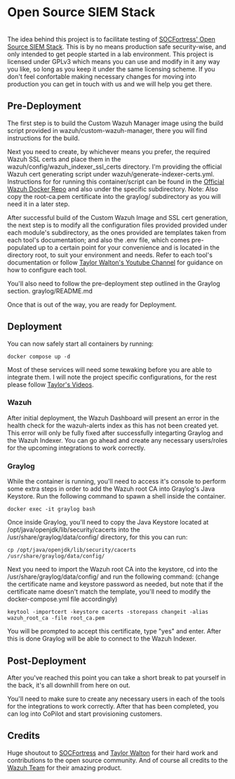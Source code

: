 # Open Source SIEM Stack
<br>
The idea behind this project is to facilitate testing of <a href="https://github.com/socfortress">SOCFortress' Open Source SIEM Stack</a>. This is by no means production safe security-wise, 
and only intended to get people started in a lab environment. This project is licensed under GPLv3 which means you can use and modify in it any way you like, so long as you keep it under the same 
licensing scheme. If you don't feel confortable making necessary changes for moving into production you can get in touch with us and we will help you get there.

## Pre-Deployment

The first step is to build the Custom Wazuh Manager image using the build script provided in wazuh/custom-wazuh-manager, there you will find instructions for the build.

Next you need to create, by whichever means you prefer, the required Wazuh SSL certs and place them in the wazuh/config/wazuh_indexer_ssl_certs directory. I'm providing the official Wazuh cert generating
script under wazuh/generate-indexer-certs.yml. Instructions for for running this container/script can be found in the <a href="https://github.com/wazuh/wazuh-docker">Official Wazuh Docker Repo</a> 
and also under the specific subdirectory. Note: Also copy the root-ca.pem certificate into the graylog/ subdirectory as you will need it in a later step.

After successful build of the Custom Wazuh Image and SSL cert generation, the next step is to modify all the configuration files provided provided under each module's subdirectory, as the ones provided 
are templates taken from each tool's documentation; and also the .env file, which comes pre-populated up to a certain point for your convenience and is located in the directory root, to suit your 
environment and needs. Refer to each tool's documentation or follow <a href="https://www.youtube.com/@taylorwalton_socfortress/videos">Taylor Walton's Youtube Channel</a> for guidance on how to 
configure each tool.

You'll also need to follow the pre-deployment step outlined in the Graylog section. graylog/README.md

Once that is out of the way, you are ready for Deployment.

## Deployment

You can now safely start all containers by running:
```
docker compose up -d
```
Most of these services will need some tewaking before you are able to integrate them. I will note the project specific configurations, for the rest please follow 
<a href="https://www.youtube.com/@taylorwalton_socfortress/videos">Taylor's Videos</a>.
### Wazuh

After initial deployment, the Wazuh Dashboard will present an error in the health check for the wazuh-alerts index as this has not been created yet. This error will only be fully fixed after 
successfully integarting Graylog and the Wazuh Indexer. You can go ahead and create any necessary users/roles for the upcoming integrations to work correctly.

### Graylog

While the container is running, you'll need to access it's console to perform some extra steps in order to add the Wazuh root CA into Graylog's Java Keystore. Run the following command 
to spawn a shell inside the container.
```
docker exec -it graylog bash
```
Once inside Graylog, you'll need to copy the Java Keystore located at /opt/java/openjdk/lib/security/cacerts into the /usr/share/graylog/data/config/ directory, for this you can run:
```
cp /opt/java/openjdk/lib/security/cacerts /usr/share/graylog/data/config/
```
Next you need to import the Wazuh root CA into the keystore, cd into the /usr/share/graylog/data/config/ and run the following command: (change the certificate name and keystore password as needed, 
but note that if the certificate name doesn't match the template, you'll need to modify the docker-compose.yml file accordingly)
```
keytool -importcert -keystore cacerts -storepass changeit -alias wazuh_root_ca -file root_ca.pem
```
You will be prompted to accept this certificate, type "yes" and enter. After this is done Graylog will be able to connect to the Wazuh Indexer.

## Post-Deployment

After you've reached this point you can take a short break to pat yourself in the back, it's all downhill from here on out.

You'll need to make sure to create any necessary users in each of the tools for the integrations to work correctly. After that has been completed, you can log into CoPilot and start 
provisioning customers.

## Credits

Huge shoutout to <a href="https://github.com/socfortress">SOCFortress</a> and <a href="https://www.youtube.com/@taylorwalton_socfortress/featured">Taylor Walton</a> for their hard work and 
contributions to the open source community. And of course all credits to the <a href="https://github.com/wazuh">Wazuh Team</a> for their amazing product.
